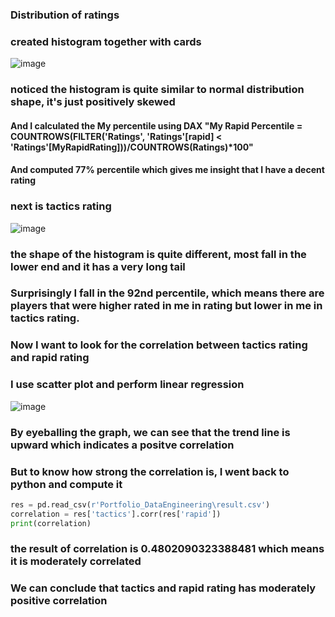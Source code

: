 ### Distribution of ratings
### created histogram together with cards

![image](https://github.com/NeilBacs/DataEngineeringProjects/assets/107451251/2650905d-6c14-47b1-a84b-52b020ff0bf0)
### noticed the histogram is quite similar to normal distribution shape, it's just positively skewed
#### And I calculated the My percentile using DAX "My Rapid Percentile = COUNTROWS(FILTER('Ratings', 'Ratings'[rapid] < 'Ratings'[MyRapidRating]))/COUNTROWS(Ratings)*100"
#### And computed 77% percentile which gives me insight that I have a decent rating

### next is tactics rating 

![image](https://github.com/NeilBacs/DataEngineeringProjects/assets/107451251/f22fb469-5181-42be-a194-33af76f8e9cc)

### the shape of the histogram is quite different, most fall in the lower end and it has a very long tail
### Surprisingly I fall in the 92nd percentile, which means there are players that were higher rated in me in rating but lower in me in tactics rating.


### Now I want to look for the  correlation between tactics rating and rapid rating
### I use scatter plot and perform linear regression

![image](https://github.com/NeilBacs/DataEngineeringProjects/assets/107451251/6b5de2af-3c39-4278-85f0-37f656fa45b7)

### By eyeballing the graph, we can see that the trend line is upward which indicates a positve correlation
### But to know how strong the correlation is, I went back to python and compute it

```python
res = pd.read_csv(r'Portfolio_DataEngineering\result.csv')
correlation = res['tactics'].corr(res['rapid'])
print(correlation)
```
### the result of correlation is 0.4802090323388481 which means it is moderately correlated 
### We can conclude that tactics and rapid rating has moderately positive correlation
